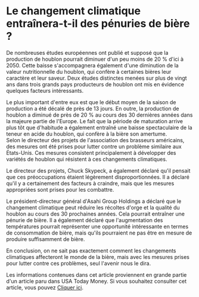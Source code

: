 # Le changement climatique entraînera-t-il des pénuries de bière ?

De nombreuses études européennes ont publié et supposé que la production de houblon pourrait diminuer d'un peu moins de 20 % d'ici à 2050. Cette baisse s'accompagnera également d'une diminution de la valeur nutritionnelle du houblon, qui confère à certaines bières leur caractère et leur saveur. Deux études distinctes menées sur plus de vingt ans dans trois grands pays producteurs de houblon ont mis en évidence quelques facteurs intéressants.

Le plus important d'entre eux est que le début moyen de la saison de production a été décalé de près de 13 jours. En outre, la production de houblon a diminué de près de 20 % au cours des 30 dernières années dans la majeure partie de l'Europe. Le fait que la période de maturation arrive plus tôt que d'habitude a également entraîné une baisse spectaculaire de la teneur en acide du houblon, qui confère à la bière son amertume.  
Selon le directeur des projets de l'association des brasseurs américains, des mesures ont été prises pour lutter contre un problème similaire aux États-Unis. Ces mesures consistent principalement à développer des variétés de houblon qui résistent à ces changements climatiques.

Le directeur des projets, Chuck Skypeck, a également déclaré qu'il pensait que ces préoccupations étaient légèrement disproportionnées. Il a déclaré qu'il y a certainement des facteurs à craindre, mais que les mesures appropriées sont prises pour les combattre.

Le président-directeur général d'Asahi Group Holdings a déclaré que le changement climatique peut réduire les récoltes d'orge et la qualité du houblon au cours des 30 prochaines années. Cela pourrait entraîner une pénurie de bière. Il a également déclaré que l'augmentation des températures pourrait représenter une opportunité intéressante en termes de consommation de bière, mais qu'ils pourraient ne pas être en mesure de produire suffisamment de bière.

En conclusion, on ne sait pas exactement comment les changements climatiques affecteront le monde de la bière, mais avec les mesures prises pour lutter contre ces problèmes, seul l'avenir nous le dira.

Les informations contenues dans cet article proviennent en grande partie d'un article paru dans USA Today Money. Si vous souhaitez consulter cet article, vous pouvez [Cliquer ici](https://eu.usatoday.com/story/money/2023/10/10/beer-shortage-weather-hops-threatened-climate/71132739007/).